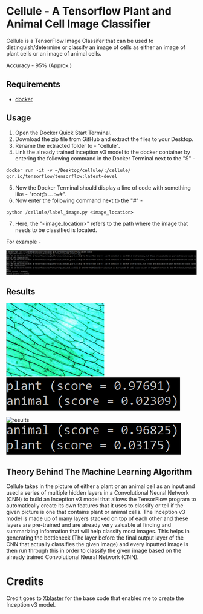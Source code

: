 # Cellule - A Tensorflow Plant and Animal Cell Image Classifier

Cellule is a TensorFlow Image Classifer that can be used to distinguish/determine or classify an image of cells as either an image of plant cells or an image of animal cells.

Accuracy - 95% (Approx.) 

## Requirements

* [docker](https://www.docker.com/products/docker-toolbox)

## Usage 

1. Open the Docker Quick Start Terminal.
2. Download the zip file from GitHub and extract the files to your Desktop.
3. Rename the extracted folder to - "cellule".
4. Link the already trained inception v3 model to the docker container by entering the following command in the Docker Terminal next to the "$" - 
```
docker run -it -v ~/Desktop/cellule/:/cellule/ gcr.io/tensorflow/tensorflow:latest-devel
```
5. Now the Docker Terminal should display a line of code with something like - "root@ ... :~#".
6. Now enter the following command next to the "#" - 
```
python /cellule/label_image.py <image_location>
```
7. Here, the "<image_location>" refers to the path where the image that needs to be classified is located.

For example - 


![example](screenshots/example.png)

## Results


![results](screenshots/plant_pic.jpg)     
![results](screenshots/plant_example.png)


![results](screenshots/animal_pic.png)     
![results](screenshots/animal_example.png)

## Theory Behind The Machine Learning Algorithm

Cellule takes in the picture of either a plant or an animal cell as an input and used a series of multiple hidden layers in a Convolutional Neural Network (CNN) to build an Inception v3 model that allows the TensorFlow program to automatically create its own features that it uses to classify or tell if the given picture is one that contains plant or animal cells.
The Inception v3 model is made up of many layers stacked on top of each other and these layers are pre-trained and are already very valuable at finding and summarizing information that will help classify most images. This helps in generating the bottleneck (The layer before the final output layer of the CNN that actually classifies the given image) and every inputted image is then run through this in order to classify the given image based on the already trained Convolutional Neural Network (CNN). 

# Credits

Credit goes to [Xblaster](https://github.com/xblaster) for the base code that enabled me to create the Inception v3 model.



